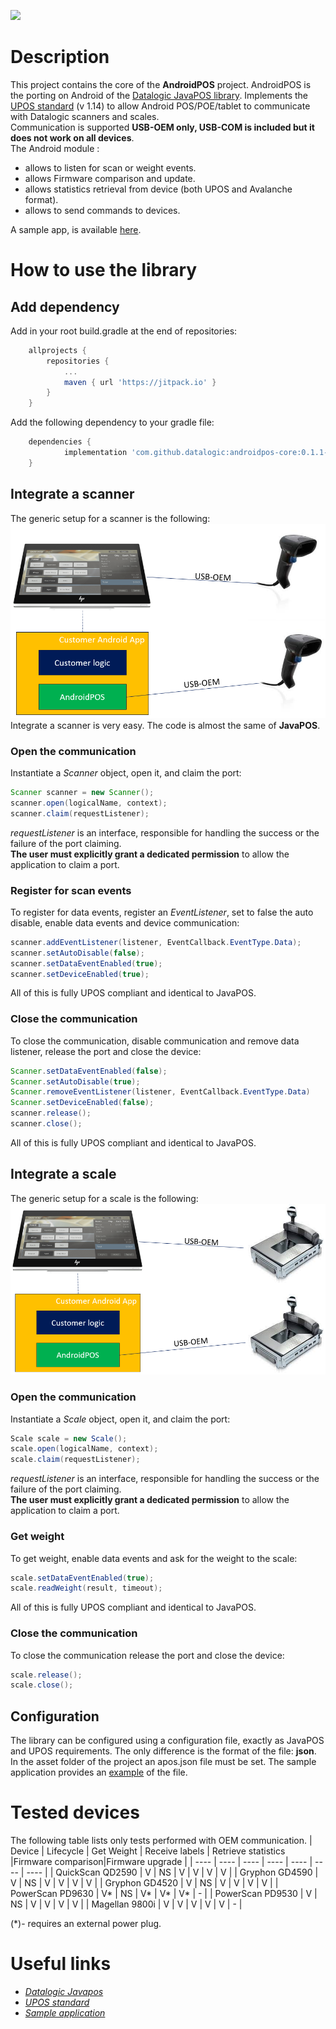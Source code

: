 [![](https://jitpack.io/v/datalogic/androidpos-core.svg)](https://jitpack.io/#datalogic/androidpos-core)
# Description
This project contains the core of the **AndroidPOS** project. AndroidPOS is the porting on Android of the [Datalogic JavaPOS library](https://datalogic.github.io/javapos/overview/). Implements the [UPOS standard](https://www.omg.org/spec/UPOS/) (v 1.14) to allow Android POS/POE/tablet to communicate with Datalogic scanners and scales.<br>
Communication is supported **USB-OEM only, USB-COM is included but it does not work on all devices**.<br>
The Android module :
- allows to listen for scan or weight events.
- allows Firmware comparison and update.
- allows statistics retrieval from device (both UPOS and Avalanche format).
- allows to send commands to devices.

A sample app, is available [here](https://github.com/datalogic/androidPOS-sampleApp).
# How to use the library
## Add dependency
Add in your root build.gradle at the end of repositories:
~~~gradle
    allprojects {
		repositories {
			...
			maven { url 'https://jitpack.io' }
		}
	}
~~~
Add the following dependency to your gradle file:
~~~gradle
    dependencies {
	        implementation 'com.github.datalogic:androidpos-core:0.1.1-alpha'
	}
~~~
## Integrate a scanner
The generic setup for a scanner is the following:
![Scanner setup](/documentation/scanner-setup.PNG)
Integrate a scanner is very easy. The code is almost the same of **JavaPOS**.<br>
### Open the communication
Instantiate a *Scanner* object, open it, and claim the port:
~~~java
Scanner scanner = new Scanner();
scanner.open(logicalName, context);
scanner.claim(requestListener);
~~~
*requestListener* is an interface, responsible for handling the success or the failure of the port claiming.<br>
**The user must explicitly grant a dedicated permission** to allow the application to claim a port.
### Register for scan events
To register for data events, register an *EventListener*, set to false the auto disable, enable data events and device communication:
~~~java
scanner.addEventListener(listener, EventCallback.EventType.Data);
scanner.setAutoDisable(false);
scanner.setDataEventEnabled(true);
scanner.setDeviceEnabled(true);
~~~
All of this is fully UPOS compliant and identical to JavaPOS.
### Close the communication
To close the communication, disable communication and remove data listener, release the port and close the device:
~~~java
Scanner.setDataEventEnabled(false);
Scanner.setAutoDisable(true);
Scanner.removeEventListener(listener, EventCallback.EventType.Data)
Scanner.setDeviceEnabled(false);
scanner.release();
scanner.close();
~~~
All of this is fully UPOS compliant and identical to JavaPOS.
## Integrate a scale
The generic setup for a scale is the following:
![Scale setup](/documentation/scale-setup.PNG)
### Open the communication
Instantiate a *Scale* object, open it, and claim the port:
~~~java
Scale scale = new Scale();
scale.open(logicalName, context);
scale.claim(requestListener);
~~~
*requestListener* is an interface, responsible for handling the success or the failure of the port claiming.<br>
**The user must explicitly grant a dedicated permission** to allow the application to claim a port.
### Get weight
To get weight, enable data events and ask for the weight to the scale:
~~~java
scale.setDataEventEnabled(true);
scale.readWeight(result, timeout);
~~~
All of this is fully UPOS compliant and identical to JavaPOS.
### Close the communication
To close the communication release the port and close the device:
~~~java
scale.release();
scale.close();
~~~
## Configuration
The library can be configured using a configuration file, exactly as JavaPOS and UPOS requirements. The only difference is the format of the file: **json**. In the asset folder of the project an apos.json file must be set. The sample application provides an [example](https://github.com/datalogic/androidPOS-sampleApp/blob/main/app/src/main/assets/apos.json) of the file.
# Tested devices
The following table lists only tests performed with OEM communication.
| Device 			| Lifecycle | Get Weight 	| Receive labels 	| Retrieve statistics 	|Firmware comparison|Firmware upgrade	|
| ---- 				| ---- 		| ---- 			| ---- 				| ---- 					| ---- 				| ---- 				|
| QuickScan QD2590 	| V 		| NS 			| V 				| V 					| V 				| V 				| 
| Gryphon GD4590 	| V 		| NS 			| V 				| V 					| V 				| V 				|
| Gryphon GD4520 	| V 		| NS 			| V 				| V					 	| V 				| V 				|
| PowerScan PD9630	| V*		| NS			| V*				| V*					| V*				| -					|
| PowerScan PD9530	| V			| NS			| V					| V						| V					| V					|
| Magellan 9800i	| V			| V				| V					| V						| V					| -					|

  (*)- requires an external power plug.
# Useful links
- *[Datalogic Javapos](https://datalogic.github.io/javapos/overview/)*
- *[UPOS standard](https://www.omg.org/spec/UPOS/)*
- *[Sample application](https://github.com/datalogic/androidPOS-sampleApp)*